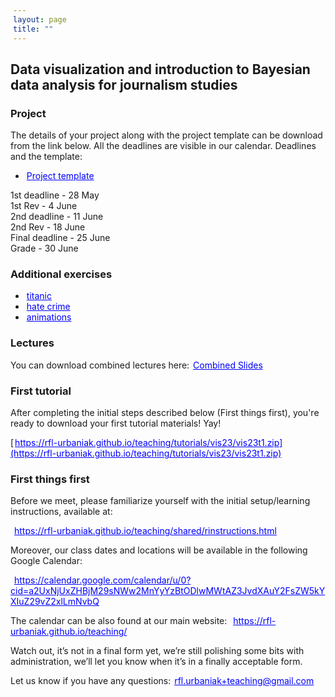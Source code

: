 ```yaml
---
layout: page
title: ""
---
```

<style>
a {
    color: blue;
    margin-right: 2px;
    margin-left: 2px;
}
</style>

## Data visualization and introduction to Bayesian data analysis for journalism studies

### Project 

The details of your project along with the project template can be download from the link below. All the deadlines are visible in our calendar. Deadlines and the template:

- <a href="https://rfl-urbaniak.github.io/teaching/sharedResources/visProjectTemplate.zip">Project template</a>

1st deadline - 28 May    
1st Rev - 4 June    
2nd deadline - 11 June   
2nd Rev - 18 June     
Final deadline - 25 June    
Grade - 30 June    


### Additional exercises

- <a href="https://rfl-urbaniak.github.io/teaching/tutorials/vis23/titanic.zip">titanic</a>
- <a href="https://rfl-urbaniak.github.io/teaching/tutorials/vis23/hate_crime.zip">hate crime</a>
- <a href="https://rfl-urbaniak.github.io/teaching/tutorials/vis23/animationsTutorial.zip">animations</a>



### Lectures

You can download combined lectures here: <a href="https://rfl-urbaniak.github.io/teaching/sharedResources/lectures/vis23combinedSlides.pdf">Combined Slides</a>

### First tutorial 

After completing the initial steps described below (First things first), you're ready to download your first tutorial materials! Yay!

[https://rfl-urbaniak.github.io/teaching/tutorials/vis23/vis23t1.zip](https://rfl-urbaniak.github.io/teaching/tutorials/vis23/vis23t1.zip)



### First things first

Before we meet, please familiarize yourself with the initial setup/learning instructions, available at:

<a href="https://rfl-urbaniak.github.io/teaching/shared/rinstructions.html">https://rfl-urbaniak.github.io/teaching/shared/rinstructions.html</a>  

Moreover, our class dates and locations will be available in the following Google Calendar:

<a href="https://calendar.google.com/calendar/u/0?cid=a2UxNjUxZHBjM29sNWw2MnYyYzBtODlwMWtAZ3JvdXAuY2FsZW5kYXIuZ29vZ2xlLmNvbQ">https://calendar.google.com/calendar/u/0?cid=a2UxNjUxZHBjM29sNWw2MnYyYzBtODlwMWtAZ3JvdXAuY2FsZW5kYXIuZ29vZ2xlLmNvbQ</a>  

The calendar can be also found at our main website: <a href="https://rfl-urbaniak.github.io/teaching/">https://rfl-urbaniak.github.io/teaching/</a>  

Watch out, it’s not in a final form yet, we’re still polishing some bits with administration, we’ll let you know when it’s in a finally acceptable form. 

Let us know if you have any questions: rfl.urbaniak+teaching@gmail.com